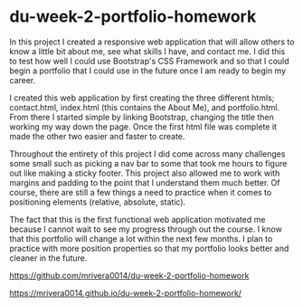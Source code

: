 # du-week-2-portfolio-homework

In this project I created a responsive web application that will allow others to know a little bit about me, see what skills I have, and contact me. I did this to test how well I could use Bootstrap's CSS Framework and so that I could begin a portfolio that I could use in the future once I am ready to begin my career.

I created this web application by first creating the three different htmls; contact.html, index.html (this contains the About Me), and portfolio.html. From there I started simple by linking Bootstrap, changing the title then working my way down the page. Once the first html file was complete it made the other two easier and faster to create.

Throughout the entirety of this project I did come across many challenges some small such as picking a nav bar to some that took me hours to figure out like making a sticky footer. This project also allowed me to work with margins and padding to the point that I understand them much better. Of course, there are still a few things a need to practice when it comes to positioning elements (relative, absolute, static).

The fact that this is the first functional web application motivated me because I cannot wait to see my progress through out the course. I know that this portfolio will change a lot within the next few months. I plan to practice with more position properties so that my portfolio looks better and cleaner in the future.

https://github.com/mrivera0014/du-week-2-portfolio-homework

https://mrivera0014.github.io/du-week-2-portfolio-homework/